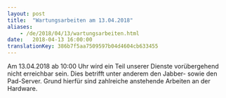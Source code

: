 ```yaml
---
layout: post
title:  "Wartungsarbeiten am 13.04.2018"
aliases:
    - /de/2018/04/13/wartungsarbeiten.html
date:   2018-04-13 16:00:00
translationKey: 386b7f5aa7509597b04d4604cb633455
---
```

Am 13.04.2018 ab 10:00 Uhr wird ein Teil unserer Dienste vorübergehend nicht erreichbar sein. Dies betrifft unter 
anderem den Jabber- sowie den Pad-Server. Grund hierfür sind zahlreiche anstehende Arbeiten an der Hardware.




